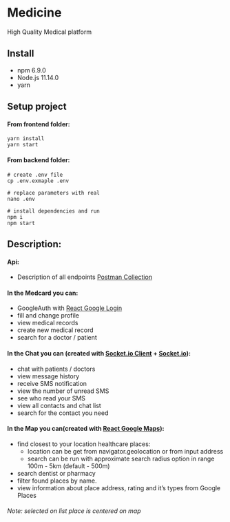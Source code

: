 Medicine
======
High Quality Medical platform

## Install
* npm 6.9.0
* Node.js 11.14.0
* yarn

## Setup project
#### From frontend folder:
```
yarn install
yarn start
```
    
#### From backend folder:
```
# create .env file
cp .env.exmaple .env

# replace parameters with real
nano .env

# install dependencies and run
npm i
npm start
```
    
## Description:

#### Api:
   * Description of all endpoints [Postman Collection](https://documenter.getpostman.com/view/6906588/S1ETScEr)

#### In the Medcard you can:
   * GoogleAuth with [React Google Login](https://www.npmjs.com/package/react-google-login)
   * fill and change profile
   * view medical records
   * create new medical record
   * search for a doctor / patient 
   
#### In the Chat you can (created with [Socket.io Client](https://www.npmjs.com/package/socket.io-client) + [Socket.io](https://www.npmjs.com/package/socket.io)):
   * chat with patients / doctors
   * view message history
   * receive SMS notification
   * view the number of unread SMS
   * see who read your SMS
   * view all contacts and chat list
   * search for the contact you need
   
#### In the Map you can(created with [React Google Maps](https://www.npmjs.com/package/@react-google-maps/api)):
   * find closest to your location healthcare places:
        * location can be get from navigator.geolocation or from input address
        * search can be run with approximate search radius option in range 100m - 5km (default - 500m)
   * search dentist or pharmacy
   * filter found places by name.
   * view information about place address, rating and it’s types from Google Places
   
###### Note: selected on list place is centered on map
   




